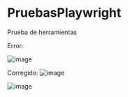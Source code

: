 # PruebasPlaywright
Prueba de herramientas

Error:

![image](https://github.com/user-attachments/assets/71785be2-6692-4155-b669-5be07ae6d6eb)

Corregido:
![image](https://github.com/user-attachments/assets/6c8fc925-2654-4379-b35e-8dedd21add66)

![image](https://github.com/user-attachments/assets/a049a313-740e-4c84-b0cd-3e7fa09191fb)




